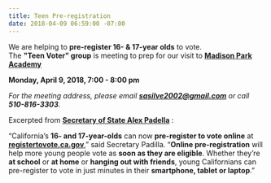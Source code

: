 ```yaml
---
title: Teen Pre-registration
date: 2018-04-09 06:59:00 -07:00
---
```


We are helping to **pre-register 16- & 17-year olds** to vote.  
The **"Teen Voter" group** is meeting to prep for our visit to [**Madison Park Academy**](https://www.ousd.org/madison)
 
**Monday,
April 9, 2018, 
7:00 - 8:00 pm**

*For the meeting address, please email **sasilve2002@gmail.com** or call **510-816-3303**.*

Excerpted from [**Secretary of State Alex Padella**](http://www.sos.ca.gov/administration/news-releases-and-advisories/2017-news-releases-and-advisories/16-and-17-year-olds-can-now-pre-register-vote-online/) :

“California’s **16- and 17-year-olds** can now **pre-register to vote online** at [**registertovote.ca.gov**](http://registertovote.ca.gov/),” said Secretary Padilla. “**Online pre-registration** will help more young people vote as **soon as they are eligible**. Whether they’re **at school** or **at home** or **hanging out with friends**, young Californians can pre-register to vote in just minutes in their **smartphone, tablet or laptop**.” 